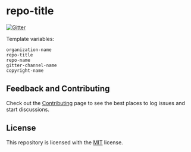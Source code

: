 # repo-title

[![Gitter](https://badges.gitter.im/gitter-channel-name.svg)](https://gitter.im/gitter-channel-name?utm_source=badge&utm_medium=badge&utm_campaign=pr-badge)

Template variables:

```code
organization-name
repo-title
repo-name
gitter-channel-name
copyright-name
```

## Feedback and Contributing

Check out the [Contributing](https://github.com/organization-name/repo-name/blob/master/CONTRIBUTING.md) page to see the best places to log issues and start discussions.

## License

This repository is licensed with the [MIT](https://github.com/organization-name/repo-name/blob/master/LICENSE) license.
